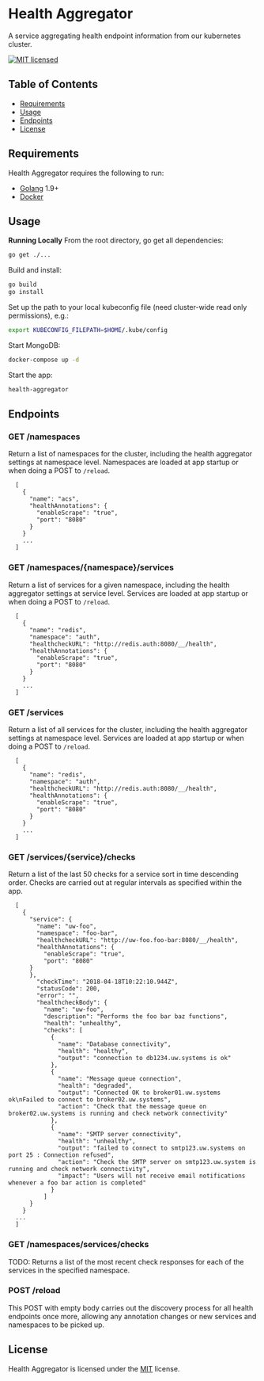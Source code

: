 Health Aggregator
==========

A service aggregating health endpoint information from our kubernetes cluster.

[![MIT licensed][shield-license]](#)

Table of Contents
-----------------

  * [Requirements](#requirements)
  * [Usage](#usage)
  * [Endpoints](#endpoints)
  * [License](#license)


Requirements
------------

Health Aggregator requires the following to run:

  * [Golang][golang] 1.9+
  * [Docker][docker]

Usage
-----

**Running Locally** 
From the root directory, go get all dependencies: 

```sh
go get ./...
```

Build and install: 

```sh
go build
go install
```

Set up the path to your local kubeconfig file (need cluster-wide read only permissions), e.g.: 

```sh
export KUBECONFIG_FILEPATH=$HOME/.kube/config
```

Start MongoDB: 

```sh
docker-compose up -d
```

Start the app: 

```sh
health-aggregator
```

Endpoints
-----

### GET /namespaces 

Return a list of namespaces for the cluster, including the health aggregator settings at namespace level. Namespaces are loaded at app startup or when doing a POST to `/reload`.

```
  [
    {
      "name": "acs",
      "healthAnnotations": {
        "enableScrape": "true",
        "port": "8080"
      }
    }
    ...
  ]
```

### GET /namespaces/{namespace}/services 

Return a list of services for a given namespace, including the health aggregator settings at service level. Services are loaded at app startup or when doing a POST to `/reload`.

```
  [
    {
      "name": "redis",
      "namespace": "auth",
      "healthcheckURL": "http://redis.auth:8080/__/health",
      "healthAnnotations": {
        "enableScrape": "true",
        "port": "8080"
      }
    }
    ...
  ]
```

### GET /services 

Return a list of all services for the cluster, including the health aggregator settings at namespace level. Services are loaded at app startup or when doing a POST to `/reload`.

```
  [
    {
      "name": "redis",
      "namespace": "auth",
      "healthcheckURL": "http://redis.auth:8080/__/health",
      "healthAnnotations": {
        "enableScrape": "true",
        "port": "8080"
      }
    }
    ...
  ]
```

### GET /services/{service}/checks

Return a list of the last 50 checks for a service sort in time descending order. Checks are carried out at regular intervals as specified within the app.

```
  [
    {
      "service": {
        "name": "uw-foo",
        "namespace": "foo-bar",
        "healthcheckURL": "http://uw-foo.foo-bar:8080/__/health",
        "healthAnnotations": {
          "enableScrape": "true",
          "port": "8080"
      }
      },
        "checkTime": "2018-04-18T10:22:10.944Z",
        "statusCode": 200,
        "error": "",
        "healthcheckBody": {
          "name": "uw-foo",
          "description": "Performs the foo bar baz functions",
          "health": "unhealthy",
          "checks": [
            {
              "name": "Database connectivity",
              "health": "healthy",
              "output": "connection to db1234.uw.systems is ok"
            },
            {
              "name": "Message queue connection",
              "health": "degraded",
              "output": "Connected OK to broker01.uw.systems ok\nFailed to connect to broker02.uw.systems",
              "action": "Check that the message queue on broker02.uw.systems is running and check network connectivity"
            },
            {
              "name": "SMTP server connectivity",
              "health": "unhealthy",
              "output": "failed to connect to smtp123.uw.systems on port 25 : Connection refused",
              "action": "Check the SMTP server on smtp123.uw.system is running and check network connectivity",
              "impact": "Users will not receive email notifications whenever a foo bar action is completed"
            }
          ]
      }
    }
  ...
  ]
```

### GET /namespaces/services/checks

TODO: Returns a list of the most recent check responses for each of the services in the specified namespace.


### POST /reload 

This POST with empty body carries out the discovery process for all health endpoints once more, allowing any annotation changes or new services and namespaces to be picked up.

License
-------

Health Aggregator is licensed under the [MIT](#) license.  


[golang]: https://golang.org/
[docker]: https://www.docker.com/
[shield-license]: https://img.shields.io/badge/license-MIT-blue.svg

